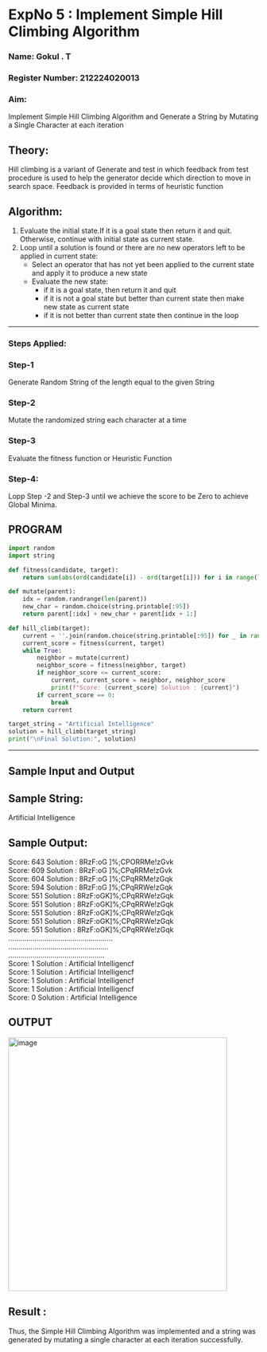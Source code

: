 <h1>ExpNo 5 : Implement Simple Hill Climbing Algorithm</h1> 
<h3>Name: Gokul . T          </h3>
<h3>Register Number: 212224020013          </h3>
<H3>Aim:</H3>
<p>Implement Simple Hill Climbing Algorithm and Generate a String by Mutating a Single Character at each iteration </p>
<h2> Theory: </h2>
<p>Hill climbing is a variant of Generate and test in which feedback from test procedure is used to help the generator decide which direction to move in search space.
Feedback is provided in terms of heuristic function
</p>


<h2>Algorithm:</h2>
<p>
<ol>
 <li> Evaluate the initial state.If it is a goal state then return it and quit. Otherwise, continue with initial state as current state.</li> 
<li>Loop until a solution is found or there are no new operators left to be applied in current state:
<ul><li>Select an operator that has not yet been applied to the current state and apply it to produce a new state</li>
<li>Evaluate the new state:
  <ul>
<li>if it is a goal state, then return it and quit</li>
<li>if it is not a goal state but better than current state then make new state as current state</li>
<li>if it is not better than current state then continue in the loop</li>
    </ul>
</li>
</ul>
</li>
</ol>

</p>
<hr>
<h3> Steps Applied:</h3>
<h3>Step-1</h3>
<p> Generate Random String of the length equal to the given String</p>
<h3>Step-2</h3>
<p>Mutate the randomized string each character at a time</p>
<h3>Step-3</h3>
<p> Evaluate the fitness function or Heuristic Function</p>
<h3>Step-4:</h3>
<p> Lopp Step -2 and Step-3  until we achieve the score to be Zero to achieve Global Minima.</p>

## PROGRAM
```python
import random
import string

def fitness(candidate, target):
    return sum(abs(ord(candidate[i]) - ord(target[i])) for i in range(len(target)))

def mutate(parent):
    idx = random.randrange(len(parent))
    new_char = random.choice(string.printable[:95])
    return parent[:idx] + new_char + parent[idx + 1:]

def hill_climb(target):
    current = ''.join(random.choice(string.printable[:95]) for _ in range(len(target)))
    current_score = fitness(current, target)
    while True:
        neighbor = mutate(current)
        neighbor_score = fitness(neighbor, target)
        if neighbor_score <= current_score:
            current, current_score = neighbor, neighbor_score
            print(f"Score: {current_score} Solution : {current}")
        if current_score == 0:
            break
    return current

target_string = "Artificial Intelligence"
solution = hill_climb(target_string)
print("\nFinal Solution:", solution)

```
<hr>
<h2>Sample Input and Output</h2>
<h2>Sample String:</h2> Artificial Intelligence
<h2>Sample Output:</h2>
Score: 643  Solution :  8RzF:oG ]%;CPORRMe!zGvk<br>
Score: 609  Solution :  8RzF:oG ]%;CPqRRMe!zGvk<br>
Score: 604  Solution :  8RzF:oG ]%;CPqRRMe!zGqk<br>
Score: 594  Solution :  8RzF:oG ]%;CPqRRWe!zGqk<br>
Score: 551  Solution :  8RzF:oGK]%;CPqRRWe!zGqk<br>
Score: 551  Solution :  8RzF:oGK]%;CPqRRWe!zGqk<br>
Score: 551  Solution :  8RzF:oGK]%;CPqRRWe!zGqk<br>
Score: 551  Solution :  8RzF:oGK]%;CPqRRWe!zGqk<br>
Score: 551  Solution :  8RzF:oGK]%;CPqRRWe!zGqk<br>
....................................................<br>
..................................................<br>
................................................<br>
Score: 1  Solution :  Artificial Intelligencf<br>
Score: 1  Solution :  Artificial Intelligencf<br>
Score: 1  Solution :  Artificial Intelligencf<br>
Score: 1  Solution :  Artificial Intelligencf<br>
Score: 0  Solution :  Artificial Intelligence<br>

## OUTPUT

<img width="440" height="509" alt="image" src="https://github.com/user-attachments/assets/345b51cd-feb8-4a99-9ada-ed9a40a18ff1" />

<h2> Result : </h2>
Thus, the Simple Hill Climbing Algorithm was implemented and a string was generated by mutating a single character at each iteration successfully.
